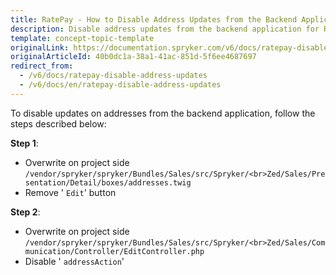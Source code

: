 ```yaml
---
title: RatePay - How to Disable Address Updates from the Backend Application
description: Disable address updates from the backend application for Ratepay.
template: concept-topic-template
originalLink: https://documentation.spryker.com/v6/docs/ratepay-disable-address-updates
originalArticleId: 40b0dc1a-38a1-41ac-851d-5f6ee4687697
redirect_from:
  - /v6/docs/ratepay-disable-address-updates
  - /v6/docs/en/ratepay-disable-address-updates
---
```


To disable updates on addresses from the backend application, follow the steps described below:

**Step 1**:

* Overwrite on project side
`/vendor/spryker/spryker/Bundles/Sales/src/Spryker/<br>Zed/Sales/Presentation/Detail/boxes/addresses.twig`
* Remove ' `Edit`' button

**Step 2**:

* Overwrite on project side
`/vendor/spryker/spryker/Bundles/Sales/src/Spryker/<br>Zed/Sales/Communication/Controller/EditController.php`
* Disable ' `addressAction`'
